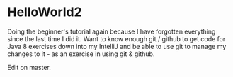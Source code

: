 # HelloWorld2
Doing the beginner's tutorial again because I have forgotten everything since the last time I did it.
Want to know enough git / github to get code for Java 8 exercises down into my IntelliJ and be able to use git to manage my changes to it - as an exercise in using git & github.

Edit on master.
